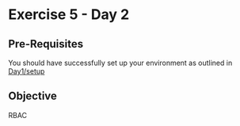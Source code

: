 # Exercise 5 - Day 2 #

## Pre-Requisites ##

You should have successfully set up your environment as outlined in [Day1/setup](./setup.md)

## Objective ##

RBAC